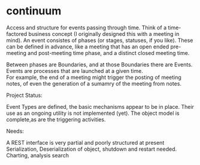 # continuum

Access and structure for events passing through time.
Think of a time-factored business concept (I originally designed this with a meeting in mind).  An event consistes of phases (or stages, statuses, if you like).
These can be defined in advance, like a meeting that has an open ended pre-meeting and post-meeting time phase, and a distinct closed meeting time.

Between phases are Boundaries, and at those Boundaries there are Events.  Events are processes that are launched at a given time.  
For example, the end of a meeting might trigger the posting of meeting notes, of even the generation of a sumamry of the meeting from notes.

Project Status:

Event Types are defined, the basic mechanisms appear to be in place.  Their use as an ongoing utility is not implemented (yet).
The object model is complete,as are the triggering activities.  

Needs: 

A REST interface is very partial and poorly structured at present
Serialization, Deserialization of object, shutdown and restart needed.
Charting, analysis search

